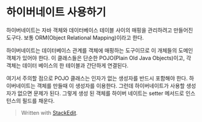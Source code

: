 # 하이버네이트 사용하기

하이버네이트는 자바 객체와 데이터베이스 테이블 사이의 매핑을 관리하려고 만들어진 도구다. 보통 ORM(Object Relational Mapping)이라고 한다. 

하이버네이트는 데이터베이스 관계를 객체에 매핑하는 도구이므로 이 개체들의 도메인 객체가 있어야 한다. 이 클래스들은 단순한 POJO(Plain Old Java Objects)이고, 각 객체는 데이터 베이스의 한 테이블과 간단하게 연결된다. 

여기서 주의할 점으로 POJO 클래스는 인자가 없는 생성자를 반드시 포함해야 한다. 하이버네이트는 객체를 만들때 이 생성자를 이용한다. 그런데 하이버네이트가 사용할 생성자가 없으면 문제가 된다. 그렇게 생성 된 객체를 하이버 네이트는 setter 메서드로 인스턴스의 필드를 채운다. 



> Written with [StackEdit](https://stackedit.io/).
<!--stackedit_data:
eyJoaXN0b3J5IjpbLTE1NDMzMjg1ODcsMTYzODQwOTYzMCwxNz
kyNjM5ODEyLDczMDk5ODExNl19
-->